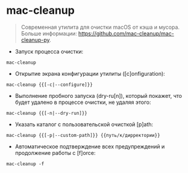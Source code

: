 # mac-cleanup

> Современная утилита для очистки macOS от кэша и мусора.
> Больше информации: <https://github.com/mac-cleanup/mac-cleanup-py>.

- Запуск процесса очистки:

`mac-cleanup`

- Открытие экрана конфигурации утилиты ([c]onfiguration):

`mac-cleanup {{[-c|--configure]}}`

- Выполнение пробного запуска (dry-ru[n]), который покажет, что будет удалено в процессе очистки, не удаляя этого:

`mac-cleanup {{[-n|--dry-run]}}`

- Указать каталог с пользовательской очисткой [p]ath:

`mac-cleanup {{[-p|--custom-path]}} {{путь/к/дирректории}}`

- Автоматическое подтверждение всех предупреждений и продолжение работы с [f]orce:

`mac-cleanup -f`
